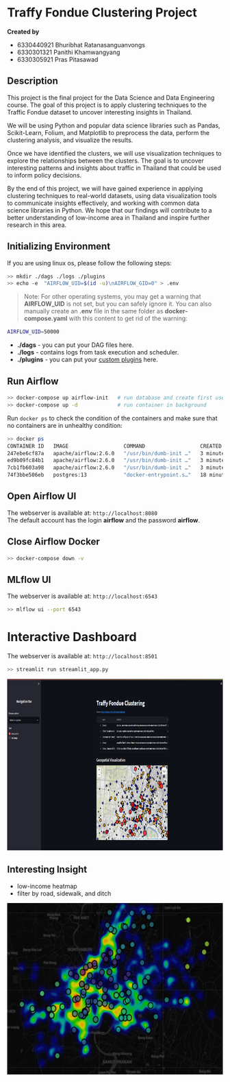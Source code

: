 # Traffy Fondue Clustering Project

__Created by__  

- 6330440921 Bhuribhat Ratanasanguanvongs
- 6330301321 Panithi Khamwangyang
- 6330305921 Pras Pitasawad

## Description

This project is the final project for the Data Science and Data Engineering course. The goal of this project is to apply clustering techniques to the Traffic Fondue dataset to uncover interesting insights in Thailand.  

We will be using Python and popular data science libraries such as Pandas, Scikit-Learn, Folium, and Matplotlib to preprocess the data, perform the clustering analysis, and visualize the results.  

Once we have identified the clusters, we will use visualization techniques to explore the relationships between the clusters. The goal is to uncover interesting patterns and insights about traffic in Thailand that could be used to inform policy decisions.  

By the end of this project, we will have gained experience in applying clustering techniques to real-world datasets, using data visualization tools to communicate insights effectively, and working with common data science libraries in Python. We hope that our findings will contribute to a better understanding of low-income area in Thailand and inspire further research in this area.


## Initializing Environment

If you are using linux os, please follow the following steps:

```bash
>> mkdir ./dags ./logs ./plugins
>> echo -e  "AIRFLOW_UID=$(id -u)\nAIRFLOW_GID=0" > .env
```

> Note: For other operating systems, you may get a warning that __AIRFLOW_UID__ is not set, but you can safely ignore it. You can also manually create an __.env__ file in the same folder as __docker-compose.yaml__ with this content to get rid of the warning:  

```bash
AIRFLOW_UID=50000
```

- __./dags__    - you can put your DAG files here.
- __./logs__    - contains logs from task execution and scheduler.
- __./plugins__ - you can put your [custom plugins](https://airflow.apache.org/docs/apache-airflow/stable/authoring-and-scheduling/plugins.html) here.


## Run Airflow

```bash
>> docker-compose up airflow-init   # run database and create first user account
>> docker-compose up -d             # run container in background
```


Run `docker ps` to check the condition of the containers and make sure that no containers are in unhealthy condition:

```bash
>> docker ps
CONTAINER ID   IMAGE                  COMMAND                  CREATED          STATUS                    PORTS                              NAMES
247ebe6cf87a   apache/airflow:2.6.0   "/usr/bin/dumb-init …"   3 minutes ago    Up 3 minutes (healthy)    8080/tcp                           compose_airflow-worker_1
ed9b09fc84b1   apache/airflow:2.6.0   "/usr/bin/dumb-init …"   3 minutes ago    Up 3 minutes (healthy)    8080/tcp                           compose_airflow-scheduler_1
7cb1fb603a98   apache/airflow:2.6.0   "/usr/bin/dumb-init …"   3 minutes ago    Up 3 minutes (healthy)    0.0.0.0:8080->8080/tcp             compose_airflow-webserver_1
74f3bbe506eb   postgres:13            "docker-entrypoint.s…"   18 minutes ago   Up 17 minutes (healthy)   5432/tcp                           compose_postgres_1
```


## Open Airflow UI

The webserver is available at: `http://localhost:8080`  
The default account has the login __airflow__ and the password __airflow__. 


## Close Airflow Docker

```bash
>> docker-compose down -v
```


## MLflow UI

The webserver is available at: `http://localhost:6543`  

```bash
>> mlflow ui --port 6543
```


# Interactive Dashboard

The webserver is available at: `http://localhost:8501`  

```bash
>> streamlit run streamlit_app.py
```

<p align="left">
    <img src="./assets/dashboard1.png" height="400" />
</p>


## Interesting Insight

- low-income heatmap  
- filter by road, sidewalk, and ditch

<p align="left">
    <img src="./assets/result.png" height="400" />
</p>
